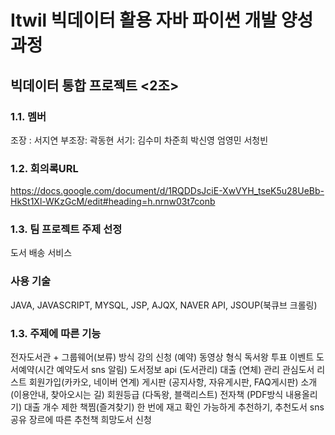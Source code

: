 # Itwil 빅데이터 활용 자바 파이썬 개발 양성 과정
## 빅데이터 통합 프로젝트 <2조>

### 1.1. 멤버
조장 : 서지연 부조장: 곽동현 서기: 김수미 차준희 박신영 엄영민 서청빈

### 1.2. 회의록URL
https://docs.google.com/document/d/1RQDDsJciE-XwVYH_tseK5u28UeBb-HkSt1Xl-WKzGcM/edit#heading=h.nrnw03t7conb

### 1.3. 팀 프로젝트 주제 선정
도서 배송 서비스

### 사용 기술
JAVA, JAVASCRIPT, MYSQL, JSP, AJQX, NAVER API, JSOUP(북큐브 크롤링)


### 1.3. 주제에 따른 기능
전자도서관 + 그룹웨어(보류) 방식
강의 신청 (예약) 동영상 형식
독서왕 투표 이벤트
도서예약(시간 예약도서 sns 알림)
도서정보 api (도서관리)
대출 (연체) 관리
관심도서 리스트
회원가입(카카오, 네이버 연계)
게시판 (공지사항, 자유게시판, FAQ게시판)
소개 (이용안내, 찾아오시는 길)
회원등급 (다독왕, 블랙리스트)
전자책 (PDF방식 내용올리기)
대출 개수 제한
책찜(즐겨찾기)
한 번에 재고 확인 가능하게
추천하기, 추천도서 sns공유
장르에 따른 추천책
희망도서 신청


